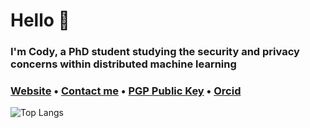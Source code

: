# Hello 👋
### I'm Cody, a PhD student studying the security and privacy concerns within distributed machine learning
### <a href="https://codymlewis.com">Website</a> &bull; <a href="mailto:hello@codymlewis.com">Contact me</a> &bull; <a href="https://codymlewis.com/cody.gpg">PGP Public Key</a> &bull; <a href="https://orcid.org/0000-0002-7796-3230">Orcid</a>

![Top Langs](https://github-readme-stats.vercel.app/api/top-langs/?username=codymlewis&theme=monokai&layout=compact&exclude_repo=android-openssl,android-gmp,android-pbc)
